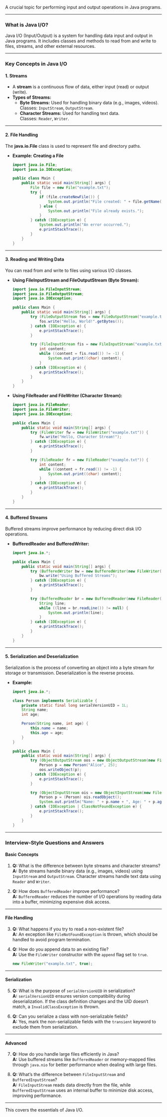 A crucial topic for performing input and output operations in Java programs.

---

### **What is Java I/O?**
Java I/O (Input/Output) is a system for handling data input and output in Java programs. It includes classes and methods to read from and write to files, streams, and other external resources.

---

### **Key Concepts in Java I/O**

#### **1. Streams**
- A **stream** is a continuous flow of data, either input (read) or output (write).
- **Types of Streams:**
  - **Byte Streams:** Used for handling binary data (e.g., images, videos).  
    Classes: `InputStream`, `OutputStream`.  
  - **Character Streams:** Used for handling text data.  
    Classes: `Reader`, `Writer`.

---

#### **2. File Handling**
The **java.io.File** class is used to represent file and directory paths.

- **Example: Creating a File**
  ```java
  import java.io.File;
  import java.io.IOException;

  public class Main {
      public static void main(String[] args) {
          File file = new File("example.txt");
          try {
              if (file.createNewFile()) {
                  System.out.println("File created: " + file.getName());
              } else {
                  System.out.println("File already exists.");
              }
          } catch (IOException e) {
              System.out.println("An error occurred.");
              e.printStackTrace();
          }
      }
  }
  ```

---

#### **3. Reading and Writing Data**
You can read from and write to files using various I/O classes.

- **Using FileInputStream and FileOutputStream (Byte Stream):**
  ```java
  import java.io.FileInputStream;
  import java.io.FileOutputStream;
  import java.io.IOException;

  public class Main {
      public static void main(String[] args) {
          try (FileOutputStream fos = new FileOutputStream("example.txt")) {
              fos.write("Hello, World!".getBytes());
          } catch (IOException e) {
              e.printStackTrace();
          }

          try (FileInputStream fis = new FileInputStream("example.txt")) {
              int content;
              while ((content = fis.read()) != -1) {
                  System.out.print((char) content);
              }
          } catch (IOException e) {
              e.printStackTrace();
          }
      }
  }
  ```

- **Using FileReader and FileWriter (Character Stream):**
  ```java
  import java.io.FileReader;
  import java.io.FileWriter;
  import java.io.IOException;

  public class Main {
      public static void main(String[] args) {
          try (FileWriter fw = new FileWriter("example.txt")) {
              fw.write("Hello, Character Stream!");
          } catch (IOException e) {
              e.printStackTrace();
          }

          try (FileReader fr = new FileReader("example.txt")) {
              int content;
              while ((content = fr.read()) != -1) {
                  System.out.print((char) content);
              }
          } catch (IOException e) {
              e.printStackTrace();
          }
      }
  }
  ```

---

#### **4. Buffered Streams**
Buffered streams improve performance by reducing direct disk I/O operations.

- **BufferedReader and BufferedWriter:**
  ```java
  import java.io.*;

  public class Main {
      public static void main(String[] args) {
          try (BufferedWriter bw = new BufferedWriter(new FileWriter("buffered_example.txt"))) {
              bw.write("Using Buffered Streams");
          } catch (IOException e) {
              e.printStackTrace();
          }

          try (BufferedReader br = new BufferedReader(new FileReader("buffered_example.txt"))) {
              String line;
              while ((line = br.readLine()) != null) {
                  System.out.println(line);
              }
          } catch (IOException e) {
              e.printStackTrace();
          }
      }
  }
  ```

---

#### **5. Serialization and Deserialization**
Serialization is the process of converting an object into a byte stream for storage or transmission. Deserialization is the reverse process.

- **Example:**
  ```java
  import java.io.*;

  class Person implements Serializable {
      private static final long serialVersionUID = 1L;
      String name;
      int age;

      Person(String name, int age) {
          this.name = name;
          this.age = age;
      }
  }

  public class Main {
      public static void main(String[] args) {
          try (ObjectOutputStream oos = new ObjectOutputStream(new FileOutputStream("person.ser"))) {
              Person p = new Person("Alice", 25);
              oos.writeObject(p);
          } catch (IOException e) {
              e.printStackTrace();
          }

          try (ObjectInputStream ois = new ObjectInputStream(new FileInputStream("person.ser"))) {
              Person p = (Person) ois.readObject();
              System.out.println("Name: " + p.name + ", Age: " + p.age);
          } catch (IOException | ClassNotFoundException e) {
              e.printStackTrace();
          }
      }
  }
  ```

---

### **Interview-Style Questions and Answers**

#### **Basic Concepts**
1. **Q:** What is the difference between byte streams and character streams?  
   **A:** Byte streams handle binary data (e.g., images, videos) using `InputStream` and `OutputStream`. Character streams handle text data using `Reader` and `Writer`.

2. **Q:** How does `BufferedReader` improve performance?  
   **A:** `BufferedReader` reduces the number of I/O operations by reading data into a buffer, minimizing expensive disk access.

---

#### **File Handling**
3. **Q:** What happens if you try to read a non-existent file?  
   **A:** An exception like `FileNotFoundException` is thrown, which should be handled to avoid program termination.

4. **Q:** How do you append data to an existing file?  
   **A:** Use the `FileWriter` constructor with the `append` flag set to `true`.  
   ```java
   new FileWriter("example.txt", true);
   ```

---

#### **Serialization**
5. **Q:** What is the purpose of `serialVersionUID` in serialization?  
   **A:** `serialVersionUID` ensures version compatibility during deserialization. If the class definition changes and the UID doesn’t match, a `InvalidClassException` is thrown.

6. **Q:** Can you serialize a class with non-serializable fields?  
   **A:** Yes, mark the non-serializable fields with the `transient` keyword to exclude them from serialization.

---

#### **Advanced**
7. **Q:** How do you handle large files efficiently in Java?  
   **A:** Use buffered streams like `BufferedReader` or memory-mapped files through `java.nio` for better performance when dealing with large files.

8. **Q:** What’s the difference between `FileInputStream` and `BufferedInputStream`?  
   **A:** `FileInputStream` reads data directly from the file, while `BufferedInputStream` uses an internal buffer to minimize disk access, improving performance.

---

This covers the essentials of Java I/O.